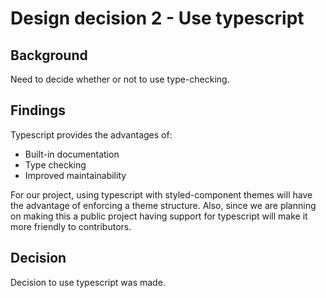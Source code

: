 # Design decision 2 - Use typescript

## Background

Need to decide whether or not to use type-checking.

## Findings

Typescript provides the advantages of:

- Built-in documentation
- Type checking
- Improved maintainability

For our project, using typescript with styled-component themes will have the advantage of enforcing a theme structure. Also, since we are planning on making this a public project having support for typescript will make it more friendly to contributors.

## Decision

Decision to use typescript was made.
